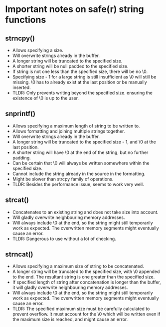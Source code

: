 # Important notes on safe(r) string functions

## strncpy()
* Allows specifying a size.
* Will overwrite strings already in the buffer.
* A longer string will be truncated to the specified size. 
* A shorter string will be null padded to the specified size.
* If string is not one less than the specified size, there will be no \0.
* Specifying size - 1 for a large string is still insufficient as \0 will still be missing. \0 has to already exist at the last position or be manually inserted.
* TLDR: Only prevents writing beyond the specified size. ensuring the existence of \0 is up to the user.

## snprintf()
* Allows specifying a maximum length of string to be written to.
* Allows formatting and joining multiple strings together.
* Will overwrite strings already in the buffer.
* A longer string will be truncated to the specified size - 1, and \0 at the last position.
* A shorter string will have \0 at the end of the string, but no further padding.
* Can be certain that \0 will always be written somewhere within the specified size.
* Cannot include the string already in the source in the formatting.
* Might be slower than strcpy family of operations.
* TLDR: Besides the performance issue, seems to work very well.

## strcat()
* Concatenates to an existing string and does not take size into account.
* Will gladly overwrite neighbouring memory addresses.
* Will always include \0 at the end, so the string might still temporarily work as expected. The overwritten memory segments might eventually cause an error.
* TLDR: Dangerous to use without a lot of checking.

## strncat()
* Allows specifying a maximum size of string to be concatenated.
* A longer string will be truncated to the specified size, with \0 appended to the end. The resultant string is one greater than the specified size.
* If specified length of string after concatenation is longer than the buffer, it will gladly overwrite neighbouring memory addresses.
* Will always include \0 at the end, so the string might still temporarily work as expected. The overwritten memory segments might eventually cause an error.
* TLDR: The specified maximum size must be carefully calculated to prevent overflow. It must account for the \0 which will be written even if the maximum size is reached, and might cause an error.
